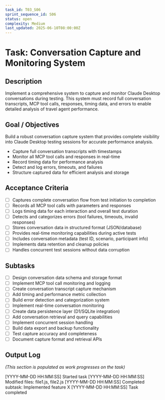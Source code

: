```yaml
---
task_id: T03_S06
sprint_sequence_id: S06
status: open
complexity: Medium
last_updated: 2025-06-10T08:00:00Z
---
```


# Task: Conversation Capture and Monitoring System

## Description
Implement a comprehensive system to capture and monitor Claude Desktop conversations during testing. This system must record full conversation transcripts, MCP tool calls, responses, timing data, and errors to enable detailed analysis of travel agent performance.

## Goal / Objectives
Build a robust conversation capture system that provides complete visibility into Claude Desktop testing sessions for accurate performance analysis.
- Capture full conversation transcripts with timestamps
- Monitor all MCP tool calls and responses in real-time
- Record timing data for performance analysis
- Detect and log errors, timeouts, and failures
- Structure captured data for efficient analysis and storage

## Acceptance Criteria
- [ ] Captures complete conversation flow from test initiation to completion
- [ ] Records all MCP tool calls with parameters and responses
- [ ] Logs timing data for each interaction and overall test duration
- [ ] Detects and categorizes errors (tool failures, timeouts, invalid responses)
- [ ] Stores conversation data in structured format (JSON/database)
- [ ] Provides real-time monitoring capabilities during active tests
- [ ] Includes conversation metadata (test ID, scenario, participant info)
- [ ] Implements data retention and cleanup policies
- [ ] Handles concurrent test sessions without data corruption

## Subtasks
- [ ] Design conversation data schema and storage format
- [ ] Implement MCP tool call monitoring and logging
- [ ] Create conversation transcript capture mechanism
- [ ] Add timing and performance metric collection
- [ ] Build error detection and categorization system
- [ ] Implement real-time conversation monitoring
- [ ] Create data persistence layer (D1/SQLite integration)
- [ ] Add conversation retrieval and query capabilities
- [ ] Implement concurrent session handling
- [ ] Build data export and backup functionality
- [ ] Test capture accuracy and completeness
- [ ] Document capture format and retrieval APIs

## Output Log
*(This section is populated as work progresses on the task)*

[YYYY-MM-DD HH:MM:SS] Started task
[YYYY-MM-DD HH:MM:SS] Modified files: file1.js, file2.js
[YYYY-MM-DD HH:MM:SS] Completed subtask: Implemented feature X
[YYYY-MM-DD HH:MM:SS] Task completed